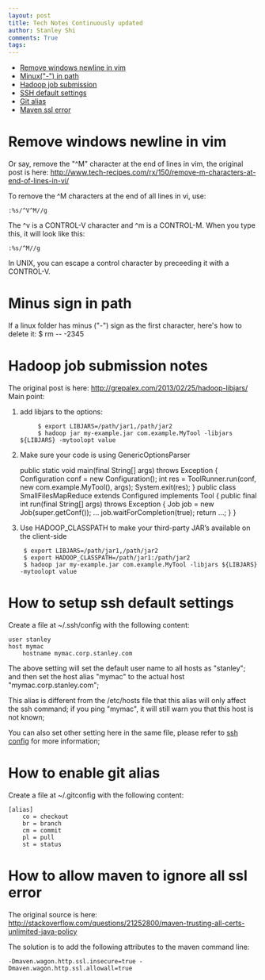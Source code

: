 ```yaml
---
layout: post
title: Tech Notes Continuously updated
author: Stanley Shi
comments: True
tags: 
---
```


+ [Remove windows newline in vim](#remove-windows-newline-in-vim)
+ [Minux("-") in path](#minus-sign-in-path)
+ [Hadoop job submission](#hadoop-job-submission-notes)
+ [SSH default settings](#how-to-setup-ssh-default-settings)
+ [Git alias](#how-to-enable-git-alias)
+ [Maven ssl error](#how-to-allow-maven-to-ignore-all-ssl-error)

Remove windows newline in vim
=============================
Or say, remove the "^M" character at the end of lines in vim, the original post is here: http://www.tech-recipes.com/rx/150/remove-m-characters-at-end-of-lines-in-vi/

To remove the ^M characters at the end of all lines in vi, use:

    :%s/^V^M//g

The ^v is a CONTROL-V character and ^m is a CONTROL-M. When you type this, it will look like this:

    :%s/^M//g

In UNIX, you can escape a control character by preceeding it with a CONTROL-V. 

Minus sign in path
==================

If a linux folder has minus ("-") sign as the first character, here's how to delete it:
    $ rm -- -2345


Hadoop job submission notes
===========================

The original post is here: http://grepalex.com/2013/02/25/hadoop-libjars/
Main point:

1. add libjars to the options:

            $ export LIBJARS=/path/jar1,/path/jar2
            $ hadoop jar my-example.jar com.example.MyTool -libjars ${LIBJARS} -mytoolopt value

2. Make sure your code is using GenericOptionsParser

    public static void main(final String[] args) throws Exception {
        Configuration conf = new Configuration();
        int res = ToolRunner.run(conf, new com.example.MyTool(), args);
        System.exit(res);
     }
     public class SmallFilesMapReduce extends Configured implements Tool {
        public final int run(final String[] args) throws Exception {
            Job job = new Job(super.getConf());
            ...
            job.waitForCompletion(true);
            return ...;
        }
    }
          

3. Use HADOOP_CLASSPATH to make your third-party JAR’s available on the client-side

        $ export LIBJARS=/path/jar1,/path/jar2
        $ export HADOOP_CLASSPATH=/path/jar1:/path/jar2
        $ hadoop jar my-example.jar com.example.MyTool -libjars ${LIBJARS} -mytoolopt value

How to setup ssh default settings
=================================

Create a file at ~/.ssh/config with the following content:

    user stanley
    host mymac
        hostname mymac.corp.stanley.com
        

The above setting will set the default user name to all hosts as "stanley"; and then set the host alias "mymac" to the actual host "mymac.corp.stanley.com";

This alias is different from the /etc/hosts file that this alias will only affect the ssh command; if you ping "mymac", it will still warn you that this host is not known;

You can also set other setting here in the same file, please refer to [ssh config](http://linux.die.net/man/5/ssh_config) for more information;

How to enable git alias
=======================

Create a file at ~/.gitconfig with the following content:

    [alias]
        co = checkout
        br = branch
        cm = commit
        pl = pull
        st = status


How to allow maven to ignore all ssl error
==========================================

The original source is here: http://stackoverflow.com/questions/21252800/maven-trusting-all-certs-unlimited-java-policy

The solution is to add the following attributes to the maven command line: 

    -Dmaven.wagon.http.ssl.insecure=true -Dmaven.wagon.http.ssl.allowall=true
  

